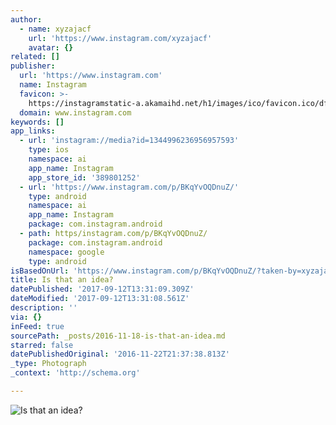 ```yaml
---
author:
  - name: xyzajacf
    url: 'https://www.instagram.com/xyzajacf'
    avatar: {}
related: []
publisher:
  url: 'https://www.instagram.com'
  name: Instagram
  favicon: >-
    https://instagramstatic-a.akamaihd.net/h1/images/ico/favicon.ico/dfa85bb1fd63.ico
  domain: www.instagram.com
keywords: []
app_links:
  - url: 'instagram://media?id=1344996236956957593'
    type: ios
    namespace: ai
    app_name: Instagram
    app_store_id: '389801252'
  - url: 'https://www.instagram.com/p/BKqYvOQDnuZ/'
    type: android
    namespace: ai
    app_name: Instagram
    package: com.instagram.android
  - path: https/instagram.com/p/BKqYvOQDnuZ/
    package: com.instagram.android
    namespace: google
    type: android
isBasedOnUrl: 'https://www.instagram.com/p/BKqYvOQDnuZ/?taken-by=xyzajacf'
title: Is that an idea?
datePublished: '2017-09-12T13:31:09.309Z'
dateModified: '2017-09-12T13:31:08.561Z'
description: ''
via: {}
inFeed: true
sourcePath: _posts/2016-11-18-is-that-an-idea.md
starred: false
datePublishedOriginal: '2016-11-22T21:37:38.813Z'
_type: Photograph
_context: 'http://schema.org'

---
```

![Is that an idea?](https://scontent.cdninstagram.com/t51.2885-15/s640x640/sh0.08/e35/14448432_536103336579678_1463280866527543296_n.jpg?ig_cache_key=MTM0NDk5NjIzNjk1Njk1NzU5Mw%3D%3D.2)